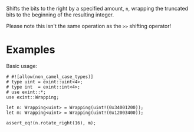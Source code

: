 Shifts the bits to the right by a specified amount, `n`,
wrapping the truncated bits to the beginning of the resulting integer.

Please note this isn't the same operation as the `>>` shifting operator!

# Examples

Basic usage:

```
# #![allow(non_camel_case_types)]
# type uint = exint::uint<4>;
# type int  = exint::int<4>;
# use exint::*;
use exint::Wrapping;

let n: Wrapping<uint> = Wrapping(uint!(0x34001200));
let m: Wrapping<uint> = Wrapping(uint!(0x12003400));

assert_eq!(n.rotate_right(16), m);
```

